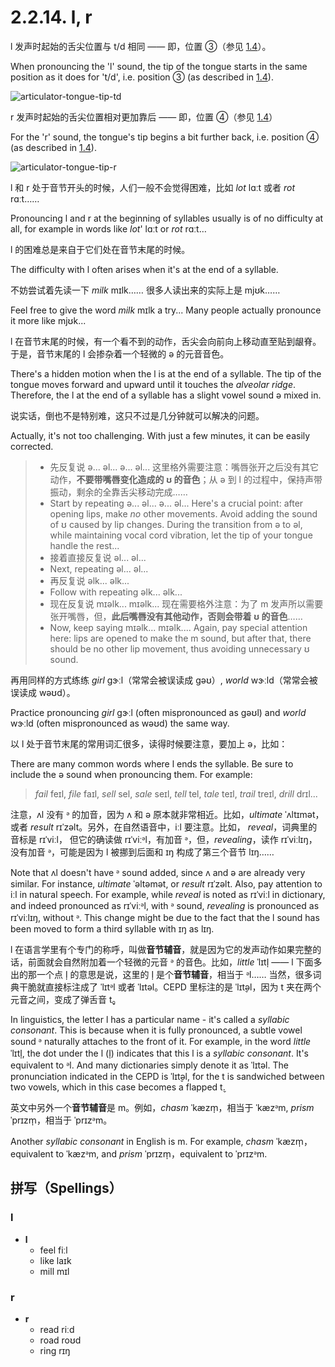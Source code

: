 # 2.2.14. <span class="pho">l</span>, <span class="pho">r</span>

<span class="pho">l</span> 发声时起始的舌尖位置与 <span class="pho">t/d</span> 相同 —— 即，位置 ③（参见 [1.4](1.4-articulators)）。

When pronouncing the 'l' sound, the tip of the tongue starts in the same position as it does for 't/d', i.e. position ③ (as described in [1.4](1.4-articulators)).

![articulator-tongue-tip-td](/images/articulator-tongue-tip-td.svg)

<span class="pho">r</span> 发声时起始的舌尖位置相对更加靠后 —— 即，位置 ④（参见 [1.4](1.4-articulators)）

For the 'r' sound, the tongue's tip begins a bit further back, i.e. position ④ (as described in [1.4](1.4-articulators)).

![articulator-tongue-tip-r](/images/articulator-tongue-tip-r.svg)

<span class="pho">l</span> 和 <span class="pho">r</span> 处于音节开头的时候，人们一般不会觉得困难，比如 *lot* <span class="pho alt">lɑːt</span><span class="speak-word-inline" data-audio-us-male="/audios/us/lot-us-male.mp3" data-audio-us-female="/audios/us/lot-us-female.mp3"></span> 或者 *rot* <span class="pho alt">rɑːt</span><span class="speak-word-inline" data-audio-us-male="/audios/us/rot-us-male.mp3" data-audio-us-female="/audios/us/rot-us-female.mp3"></span>……

Pronouncing <span class="pho">l</span> and <span class="pho">r</span> at the beginning of syllables usually is of no difficulty at all, for example in words like *lot*' <span class="pho alt">lɑːt</span><span class="speak-word-inline" data-audio-us-male="/audios/us/lot-us-male.mp3" data-audio-us-female="/audios/us/lot-us-female.mp3"></span> or *rot* <span class="pho alt">rɑːt</span><span class="speak-word-inline" data-audio-us-male="/audios/us/rot-us-male.mp3" data-audio-us-female="/audios/us/rot-us-female.mp3"></span>…

<span class="pho">l</span> 的困难总是来自于它们处在音节末尾的时候。

The difficulty with <span class="pho">l</span> often arises when it's at the end of a syllable.

不妨尝试着先读一下 *milk* <span class="pho alt">mɪlk</span><span class="speak-word-inline" data-audio-us-male="/audios/us/milk-us-male.mp3" data-audio-us-female="/audios/us/milk-us-female.mp3"></span>…… 很多人读出来的实际上是 <span class="pho alt">mjʊk</span>……

Feel free to give the word *milk* <span class="pho alt">mɪlk</span><span class="speak-word-inline" data-audio-us-male="/audios/us/milk-us-male.mp3" data-audio-us-female="/audios/us/milk-us-female.mp3"></span> a try... Many people actually pronounce it more like <span class="pho alt">mjʊk</span>...

<span class="pho">l</span> 在音节末尾的时候，有一个看不到的动作，舌尖会向前向上移动直至贴到龈脊。于是，音节末尾的 <span class="pho">l</span> 会掺杂着一个轻微的 <span class="pho">ə</span> 的元音音色。

There's a hidden motion when the <span class="pho">l</span> is at the end of a syllable. The tip of the tongue moves forward and upward until it touches the *alveolar ridge*. Therefore, the <span class="pho">l</span> at the end of a syllable has a slight vowel sound <span class="pho">ə</span>  mixed in.

说实话，倒也不是特别难，这只不过是几分钟就可以解决的问题。

Actually, it's not too challenging. With just a few minutes, it can be easily corrected.

> * 先反复说 <span class="pho">ə... əl... ə... əl...</span> 这里格外需要注意：嘴唇张开之后没有其它动作，**不要带嘴唇变化造成的 <span class="pho">ʊ</span> 的音色**；从 <span class="pho">ə</span> 到 <span class="pho">l</span> 的过程中，保持声带振动，剩余的全靠舌尖移动完成……
> * Start by repeating <span class="pho">ə... əl... ə... əl...</span> Here's a crucial point: after opening lips, make *no* other movements. Avoid adding the sound of <span class="pho">ʊ</span> caused by lip changes. During the transition from <span class="pho">ə</span> to <span class="pho">əl</span>, while maintaining vocal cord vibration, let the tip of your tongue handle the rest...
> * 接着直接反复说 <span class="pho">əl... əl...</span>
> * Next, repeating <span class="pho">əl... əl...</span>
> * 再反复说 <span class="pho">əlk... əlk...</span>
> * Follow with repeating <span class="pho">əlk... əlk...</span>
> * 现在反复说 <span class="pho">mɪəlk... mɪəlk...</span> 现在需要格外注意：为了 <span class="pho">m</span> 发声所以需要张开嘴唇，但，**此后嘴唇没有其他动作，否则会带着 <span class="pho">ʊ</span> 的音色**……
> * Now, keep saying <span class="pho">mɪəlk... mɪəlk...</span>. Again, pay special attention here: lips are opened to make the <span class="pho">m</span> sound, but after that, there should be no other lip movement, thus avoiding unnecessary <span class="pho">ʊ</span> sound.

再用同样的方式练练 *girl* <span class="pho alt">ɡɝːl</span><span class="speak-word-inline" data-audio-us-male="/audios/us/girl-us-male.mp3" data-audio-us-female="/audios/us/girl-us-female.mp3"></span>（常常会被误读成 <span class="pho alt">gəʊ</span>）, *world* <span class="pho alt">wɝːld</span><span class="speak-word-inline" data-audio-us-male="/audios/us/world-us-male.mp3" data-audio-us-female="/audios/us/world-us-female.mp3"></span>（常常会被误读成 <span class="pho alt">wəʊd</span>）。

Practice pronouncing *girl* <span class="pho alt">ɡɝːl</span><span class="speak-word-inline" data-audio-us-male="/audios/us/girl-us-male.mp3" data-audio-us-female="/audios/us/girl-us-female.mp3"></span> (often mispronounced as <span class="pho alt">gəʊl</span>) and *world* <span class="pho alt">wɝːld</span><span class="speak-word-inline" data-audio-us-male="/audios/us/world-us-male.mp3" data-audio-us-female="/audios/us/world-us-female.mp3"></span> (often mispronounced as <span class="pho alt">wəʊd</span>) the same way.

以 <span class="pho">l</span> 处于音节末尾的常用词汇很多，读得时候要注意，要加上 <span class="pho">ə</span>，比如：

There are many common words where <span class="pho">l</span> ends the syllable. Be sure to include the <span class="pho">ə</span> sound when pronouncing them. For example:

> *fail* <span class="pho alt">feɪl</span><span class="speak-word-inline" data-audio-us-male="/audios/us/fail-us-male.mp3" data-audio-us-female="/audios/us/fail-us-female.mp3"></span>, *file* <span class="pho alt">faɪl</span><span class="speak-word-inline" data-audio-us-male="/audios/us/file-us-male.mp3" data-audio-us-female="/audios/us/file-us-female.mp3"></span>, *sell* <span class="pho alt">sel</span><span class="speak-word-inline" data-audio-us-male="/audios/us/sell-us-male.mp3" data-audio-us-female="/audios/us/sell-us-female.mp3"></span>, *sale* <span class="pho alt">seɪl</span><span class="speak-word-inline" data-audio-us-male="/audios/us/sale-us-male.mp3" data-audio-us-female="/audios/us/sale-us-female.mp3"></span>, *tell* <span class="pho alt">tel</span><span class="speak-word-inline" data-audio-us-male="/audios/us/tell-us-male.mp3" data-audio-us-female="/audios/us/tell-us-female.mp3"></span>, *tale* <span class="pho alt">teɪl</span><span class="speak-word-inline" data-audio-us-male="/audios/us/tale-us-male.mp3" data-audio-us-female="/audios/us/tale-us-female.mp3"></span>, *trail* <span class="pho alt">treɪl</span><span class="speak-word-inline" data-audio-us-male="/audios/us/trail-us-male.mp3" data-audio-us-female="/audios/us/trail-us-female.mp3"></span>, *drill* <span class="pho alt">drɪl</span><span class="speak-word-inline" data-audio-us-male="/audios/us/drill-us-male.mp3" data-audio-us-female="/audios/us/drill-us-female.mp3"></span>...

注意，<span class="pho alt">ʌl</span> 没有 <span class="pho">ᵊ</span> 的加音，因为 <span class="pho">ʌ</span> 和 <span class="pho">ə</span> 原本就非常相近。比如，*ultimate* <span class="pho alt">ˈʌltɪmət</span><span class="speak-word-inline" data-audio-us-male="/audios/us/ultimate-us-male.mp3" data-audio-us-female="/audios/us/ultimate-us-female.mp3"></span>，或者 *result* <span class="pho alt">rɪˈzəlt</span><span class="speak-word-inline" data-audio-us-male="/audios/us/result-us-male.mp3" data-audio-us-female="/audios/us/result-us-female.mp3"></span>。另外，在自然语音中，<span class="pho alt">iːl</span> 要注意。比如， *reveal*，词典里的音标是 <span class="pho alt">rɪˈviːl</span>， 但它的确读做 <span class="pho alt">rɪˈviːᵊl</span><span class="speak-word-inline" data-audio-us-male="/audios/us/reveal-us-male.mp3" data-audio-us-female="/audios/us/reveal-us-female.mp3"></span>，有加音 <span class="pho">ᵊ</span>，但，*revealing*，读作 <span class="pho alt">rɪˈviːlɪŋ</span><span class="speak-word-inline" data-audio-us-male="/audios/us/revealing-us-male.mp3" data-audio-us-female="/audios/us/revealing-us-female.mp3"></span>，没有加音 <span class="pho">ᵊ</span>，可能是因为 <span class="pho">l</span> 被挪到后面和 <span class="pho">ɪŋ</span> 构成了第三个音节 <span class="pho alt">lɪŋ</span>……

Note that <span class="pho alt">ʌl</span> doesn't have  <span class="pho">ᵊ</span> sound added, since <span class="pho alt">ʌ</span> and <span class="pho">ə</span> are already very similar. For instance, *ultimate* <span class="pho alt">ˈəltəmət</span><span class="speak-word-inline" data-audio-us-male="/audios/us/ultimate-us-male.mp3" data-audio-us-female="/audios/us/ultimate-us-female.mp3"></span>, or *result* <span class="pho alt">rɪˈzəlt</span><span class="speak-word-inline" data-audio-us-male="/audios/us/result-us-male.mp3" data-audio-us-female="/audios/us/result-us-female.mp3"></span>. Also, pay attention to <span class="pho alt">iːl</span> in natural speech. For example, while *reveal* is noted as <span class="pho alt">rɪˈviːl</span> in dictionary, and indeed pronounced as <span class="pho alt">rɪˈviːᵊl</span><span class="speak-word-inline" data-audio-us-male="/audios/us/reveal-us-male.mp3" data-audio-us-female="/audios/us/reveal-us-female.mp3"></span>, with <span class="pho">ᵊ</span> sound, *revealing* is pronounced as <span class="pho alt">rɪˈviːlɪŋ</span><span class="speak-word-inline" data-audio-us-male="/audios/us/revealing-us-male.mp3" data-audio-us-female="/audios/us/revealing-us-female.mp3"></span>, without <span class="pho">ᵊ</span>. This change might be due to the fact that the <span class="pho">l</span> sound has been moved to form a third syllable with <span class="pho">ɪŋ</span> as <span class="pho alt">lɪŋ</span>.

<span class="pho">l</span> 在语言学里有个专门的称呼，叫做**音节辅音**，就是因为它的发声动作如果完整的话，前面就会自然附加着一个轻微的元音 <span class="pho">ᵊ</span> 的音色。比如，*little* <span class="pho alt">ˈlɪtl̩</span><span class="speak-word-inline" data-audio-us-male="/audios/us/little-us-male.mp3" data-audio-us-female="/audios/us/little-us-female.mp3"></span> —— <span class="pho">l</span> 下面多出的那一个点 <span class="pho">l̩</span> 的意思是说，这里的 <span class="pho">l̩</span> 是个**音节辅音**，相当于 <span class="pho alt">ᵊl</span>…… 当然，很多词典干脆就直接标注成了 <span class="pho alt">ˈlɪtᵊl</span> 或者 <span class="pho alt">ˈlɪtəl</span>。CEPD 里标注的是 <span class="pho alt">ˈlɪt̬əl</span>，因为 <span class="pho">t</span> 夹在两个元音之间，变成了弹舌音 <span class="pho">t̬</span>。

In linguistics, the letter <span class="pho">l</span> has a particular name - it's called a *syllabic consonant*. This is because when it is fully pronounced, a subtle vowel sound <span class="pho">ᵊ</span> naturally attaches to the front of it. For example, in the word *little* <span class="pho alt">ˈlɪtl̩</span><span class="speak-word-inline" data-audio-us-male="/audios/us/little-us-male.mp3" data-audio-us-female="/audios/us/little-us-female.mp3"></span>, the dot under the <span class="pho">l</span> (<span class="pho">l̩</span>) indicates that this <span class="pho">l</span> is a *syllabic consonant*. It's equivalent to <span class="pho alt">ᵊl</span>. And many dictionaries simply denote it as <span class="pho alt">ˈlɪtəl</span>. The pronunciation indicated in the CEPD is <span class="pho alt">ˈlɪt̬əl</span>, for the <span class="pho">t</span> is sandwiched between two vowels, which in this case becomes a flapped <span class="pho">t̬</span>.

英文中另外一个**音节辅音**是 <span class="pho">m</span>。例如，*chasm* <span class="pho alt">ˈkæzm̩</span><span class="speak-word-inline" data-audio-us-male="/audios/us/chasm-us-male.mp3" data-audio-us-female="/audios/us/chasm-us-female.mp3"></span>，相当于 <span class="pho alt">ˈkæzᵊm</span>, *prism* <span class="pho alt">ˈprɪzm̩</span><span class="speak-word-inline" data-audio-us-male="/audios/us/prism-us-male.mp3" data-audio-us-female="/audios/us/prism-us-female.mp3"></span>，相当于 <span class="pho alt">ˈprɪzᵊm</span>。

Another *syllabic consonant* in English is <span class="pho">m</span>. For example, *chasm* <span class="pho alt">ˈkæzm̩</span><span class="speak-word-inline" data-audio-us-male="/audios/us/chasm-us-male.mp3" data-audio-us-female="/audios/us/chasm-us-female.mp3"></span>，equivalent to <span class="pho alt">ˈkæzᵊm</span>, and *prism* <span class="pho alt">ˈprɪzm̩</span><span class="speak-word-inline" data-audio-us-male="/audios/us/prism-us-male.mp3" data-audio-us-female="/audios/us/prism-us-female.mp3"></span>，equivalent to <span class="pho alt">ˈprɪzᵊm</span>.

## 拼写（Spellings）

### <span class="pho">l</span>

* **l**
	- feel <span class="pho alt">fiːl</span> <span class="speak-word-inline" data-audio-us-male="/audios/us/feel-us-male.mp3" data-audio-us-female="/audios/us/feel-us-female.mp3"></span>
 	- like <span class="pho alt">laɪk</span> <span class="speak-word-inline" data-audio-us-male="/audios/us/like-us-male.mp3" data-audio-us-female="/audios/us/like-us-female.mp3"></span>
 	- mill <span class="pho alt">mɪl</span> <span class="speak-word-inline" data-audio-us-male="/audios/us/mill-us-male.mp3" data-audio-us-female="/audios/us/mill-us-female.mp3"></span>

### <span class="pho">r</span>

* **r**
	- read <span class="pho alt">riːd</span> <span class="speak-word-inline" data-audio-us-male="/audios/us/read-us-male.mp3" data-audio-us-female="/audios/us/read-us-female.mp3"></span>
 	- road <span class="pho alt">roʊd</span> <span class="speak-word-inline" data-audio-us-male="/audios/us/road-us-male.mp3" data-audio-us-female="/audios/us/road-us-female.mp3"></span>
 	- ring <span class="pho alt">rɪŋ</span> <span class="speak-word-inline" data-audio-us-male="/audios/us/ring-us-male.mp3" data-audio-us-female="/audios/us/ring-us-female.mp3"></span>
